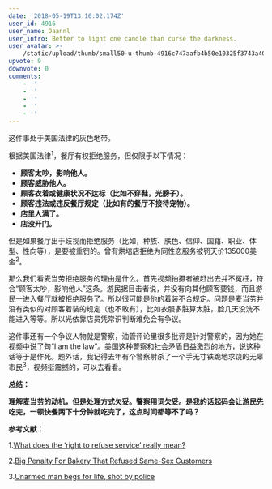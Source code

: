 ```yaml
---
date: '2018-05-19T13:16:02.174Z'
user_id: 4916
user_name: Daannl
user_intro: Better to light one candle than curse the darkness.
user_avatar: >-
    /static/upload/thumb/small50-u-thumb-4916c747aafb4b50e10325f3743a40544be96dd04fca.png
upvote: 9
downvote: 0
comments:
    - ''
    - ''
    - ''
    - ''
    - ''
---
```


这件事处于美国法律的灰色地带。

根据美国法律<sup>1</sup>，餐厅有权拒绝服务，但仅限于以下情况：

*   **顾客太吵，影响他人。**
*   **顾客威胁他人。**
*   **顾客衣着或健康状况不达标（比如不穿鞋，光膀子）。**
*   **顾客违法或违反餐厅规定（比如有的餐厅不接待宠物）。**
*   **店里人满了。**
*   **店没开门。**

但是如果餐厅出于歧视而拒绝服务（比如，种族、肤色、信仰、国籍、职业、体型、性向等），是要被重罚的。曾有烘培店拒绝为同性恋服务被罚天价135000美金<sup>2</sup>。

那么我们看麦当劳拒绝服务的理由是什么。首先视频拍摄者被赶出去并不冤枉，符合“顾客太吵，影响他人”这条。游民据目击者说，并没有向其他顾客要钱，而且游民一进入餐厅就被拒绝服务了。所以很可能是他的着装不合规定。问题是麦当劳并没有类似的对顾客着装的规定（也不敢有），比如衣服多脏算太脏，脸几天没洗不能进入等等。所以光依靠店员凭常识判断难免会有争议。

这件事还有一个争议人物就是警察，油管评论里很多批评是针对警察的，因为她在视频中说了句“I am the law”。美国这种警察和社会矛盾日益激烈的地方，说这种话等于是作死。题外话，我记得去年有个警察射杀了一个手无寸铁跪地求饶的无辜市民<sup>3</sup>，视频挺震撼的，可以去看看。

  

**总结：**

**理解麦当劳的动机，但是处理方式欠妥。警察用词欠妥。是我的话起码会让游民先吃完，一顿快餐两下十分钟就吃完了，这点时间都等不了吗？**

**参考文献：**

1.[What does the ‘right to refuse service’ really mean?](https://www.dailydot.com/layer8/right-to-refuse-service/)

2.[Big Penalty For Bakery That Refused Same-Sex Customers](https://www.huffingtonpost.com/2015/07/02/sweet-cakes-by-melissa-fined-same-sex-wedding_n_7718540.html)

3.[Unarmed man begs for life, shot by police](https://www.youtube.com/watch?v=7Ooa7wOKHhg)
